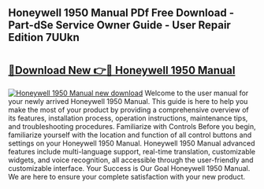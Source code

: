 ## Honeywell 1950 Manual PDf Free Download - Part-dSe Service Owner Guide - User Repair Edition 7UUkn

# <h2><a href="http://bc35066.oget.top/?id=Honeywell+1950+Manual">🔗Download New 👉🔴 Honeywell 1950 Manual</a></h2>

[![Honeywell 1950 Manual new download](https://i.imgur.com/5g1atiW.png)](http://bc35066.oget.top/?id=Honeywell+1950+Manual)
Welcome to the user manual for your newly arrived Honeywell 1950 Manual. This guide is here to help you make the most of your product by providing a comprehensive overview of its features, installation process, operation instructions, maintenance tips, and troubleshooting procedures. Familiarize with Controls Before you begin, familiarize yourself with the location and function of all control buttons and settings on your Honeywell 1950 Manual. Honeywell 1950 Manual advanced features include multi-language support, real-time translation, customizable widgets, and voice recognition, all accessible through the user-friendly and customizable interface. Your Success is Our Goal Honeywell 1950 Manual. We are here to ensure your complete satisfaction with your new product.
